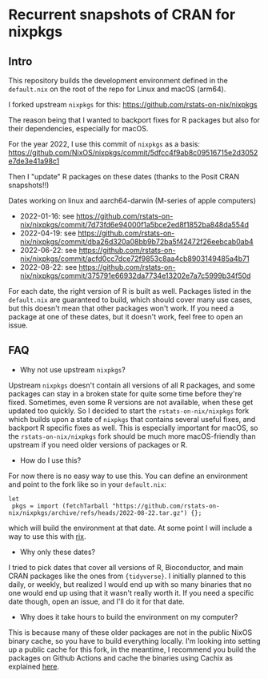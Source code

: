 # Recurrent snapshots of CRAN for nixpkgs

## Intro

This repository builds the development environment defined in the
`default.nix` on the root of the repo for Linux and macOS (arm64).

I forked upstream `nixpkgs` for this: https://github.com/rstats-on-nix/nixpkgs

The reason being that I wanted to backport fixes for R packages but also
for their dependencies, especially for macOS.

For the year 2022, I use this commit of `nixpkgs` as a basis:
https://github.com/NixOS/nixpkgs/commit/5dfcc4f9ab8c09516715e2d3052e7de3e41a98c1

Then I "update" R packages on these dates (thanks to the Posit CRAN snapshots!!)

Dates working on linux and aarch64-darwin (M-series of apple computers)

- 2022-01-16: see https://github.com/rstats-on-nix/nixpkgs/commit/7d73fd6e94000f1a5bce2ed8f1852ba848da554d
- 2022-04-19: see https://github.com/rstats-on-nix/nixpkgs/commit/dba26d320a08bb9b72ba5f42472f26eebcab0ab4
- 2022-06-22: see https://github.com/rstats-on-nix/nixpkgs/commit/acfd0cc7dce72f9853c8aa4cb8903149485a4b71
- 2022-08-22: see https://github.com/rstats-on-nix/nixpkgs/commit/375791e66932da7734e13202e7a7c5999b34f50d

For each date, the right version of R is built as well. Packages listed in the
`default.nix` are guaranteed to build, which should cover many use cases, but
this doesn't mean that other packages won't work. If you need a package at one
of these dates, but it doesn't work, feel free to open an issue.

## FAQ

- Why not use upstream `nixpkgs`?

Upstream `nixpkgs` doesn't contain all versions of all R packages, and some
packages can stay in a broken state for quite some time before they're fixed.
Sometimes, even some R versions are not available, when these get updated too
quickly. So I decided to start the `rstats-on-nix/nixpkgs` fork which builds
upon a state of `nixpkgs` that contains several useful fixes, and backport
R specific fixes as well. This is especially important for macOS, so the
`rstats-on-nix/nixpkgs` fork should be much more macOS-friendly than upstream
if you need older versions of packages or R.

- How do I use this?

For now there is no easy way to use this. You can define an environment and
point to the fork like so in your `default.nix`:

```
let
 pkgs = import (fetchTarball "https://github.com/rstats-on-nix/nixpkgs/archive/refs/heads/2022-08-22.tar.gz") {};
```

which will build the environment at that date. At some point I will include
a way to use this with [rix](https://docs.ropensci.org/rix/).

- Why only these dates?

I tried to pick dates that cover all versions of R, Bioconductor, and main CRAN
packages like the ones from `{tidyverse}`. I initially planned to this daily, or
weekly, but realized I would end up with so many binaries that no one would end
up using that it wasn't really worth it. If you need a specific date though,
open an issue, and I'll do it for that date.

- Why does it take hours to build the environment on my computer?

This is because many of these older packages are not in the public NixOS binary
cache, so you have to build everything locally. I'm looking into setting up a
public cache for this fork, in the meantime, I recommend you build the packages
on Github Actions and cache the binaries using Cachix as explained
[here](https://docs.ropensci.org/rix/articles/z-binary_cache.html).
